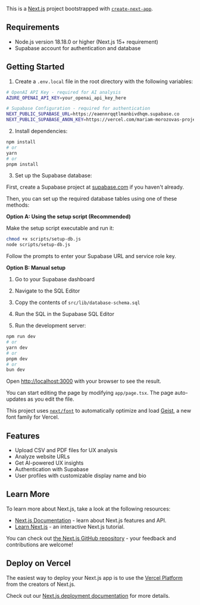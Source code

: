 This is a [Next.js](https://nextjs.org) project bootstrapped with [`create-next-app`](https://nextjs.org/docs/app/api-reference/cli/create-next-app).

## Requirements

- Node.js version 18.18.0 or higher (Next.js 15+ requirement)
- Supabase account for authentication and database

## Getting Started

1. Create a `.env.local` file in the root directory with the following variables:

```bash
# OpenAI API Key - required for AI analysis
AZURE_OPENAI_API_KEY=your_openai_api_key_here

# Supabase Configuration - required for authentication
NEXT_PUBLIC_SUPABASE_URL=https://eaennrqqtlmanbivdhqm.supabase.co
NEXT_PUBLIC_SUPABASE_ANON_KEY=https://vercel.com/mariam-morozovas-projects/hootai/settings/environments/production
```

2. Install dependencies:

```bash
npm install
# or
yarn
# or
pnpm install
```

3. Set up the Supabase database:

First, create a Supabase project at [supabase.com](https://supabase.com) if you haven't already.

Then, you can set up the required database tables using one of these methods:

**Option A: Using the setup script (Recommended)**

Make the setup script executable and run it:

```bash
chmod +x scripts/setup-db.js
node scripts/setup-db.js
```

Follow the prompts to enter your Supabase URL and service role key.

**Option B: Manual setup**

1. Go to your Supabase dashboard
2. Navigate to the SQL Editor
3. Copy the contents of `src/lib/database-schema.sql`
4. Run the SQL in the Supabase SQL Editor

4. Run the development server:

```bash
npm run dev
# or
yarn dev
# or
pnpm dev
# or
bun dev
```

Open [http://localhost:3000](http://localhost:3000) with your browser to see the result.

You can start editing the page by modifying `app/page.tsx`. The page auto-updates as you edit the file.

This project uses [`next/font`](https://nextjs.org/docs/app/building-your-application/optimizing/fonts) to automatically optimize and load [Geist](https://vercel.com/font), a new font family for Vercel.

## Features

- Upload CSV and PDF files for UX analysis
- Analyze website URLs
- Get AI-powered UX insights
- Authentication with Supabase
- User profiles with customizable display name and bio

## Learn More

To learn more about Next.js, take a look at the following resources:

- [Next.js Documentation](https://nextjs.org/docs) - learn about Next.js features and API.
- [Learn Next.js](https://nextjs.org/learn) - an interactive Next.js tutorial.

You can check out [the Next.js GitHub repository](https://github.com/vercel/next.js) - your feedback and contributions are welcome!

## Deploy on Vercel

The easiest way to deploy your Next.js app is to use the [Vercel Platform](https://vercel.com/new?utm_medium=default-template&filter=next.js&utm_source=create-next-app&utm_campaign=create-next-app-readme) from the creators of Next.js.

Check out our [Next.js deployment documentation](https://nextjs.org/docs/app/building-your-application/deploying) for more details.
